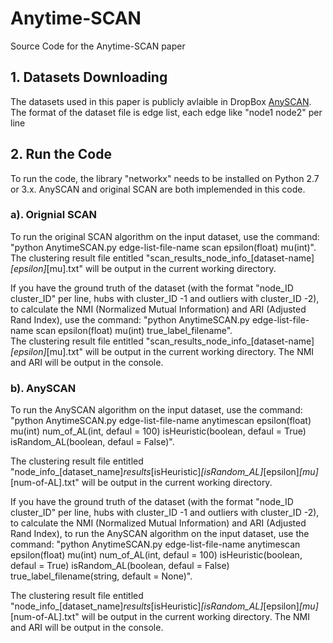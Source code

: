 # Anytime-SCAN
Source Code for the Anytime-SCAN paper

## 1. Datasets Downloading
The datasets used in this paper is publicly avlaible in DropBox [AnySCAN](https://www.dropbox.com/sh/6anjkvdss8k46t2/AACjox26kmBsvVKK3cS7jra0a?dl=0).
The format of the dataset file is edge list, each edge like "node1 node2" per line

## 2. Run the Code
To run the code, the library "networkx" needs to be installed on Python 2.7 or 3.x.
AnySCAN and original SCAN are both implemended in this code.

### a). Orignial SCAN
To run the original SCAN algorithm on the input dataset, use the command: "python AnytimeSCAN.py edge-list-file-name scan epsilon(float) mu(int)". <br />
The clustering result file entitled "scan_results_node_info_[dataset-name]_[epsilon]_[mu].txt" will be output in the current working directory.

If you have the ground truth of the dataset (with the format "node_ID cluster_ID" per line, hubs with cluster_ID -1 and outliers with cluster_ID -2), to calculate the NMI (Normalized Mutual Information) and ARI (Adjusted Rand Index), use the command: "python AnytimeSCAN.py edge-list-file-name scan epsilon(float) mu(int) true_label_filename". <br />
The clustering result file entitled "scan_results_node_info_[dataset-name]_[epsilon]_[mu].txt" will be output in the current working directory. The NMI and ARI will be output in the console.

### b). AnySCAN
To run the AnySCAN algorithm on the input dataset, use the command: "python AnytimeSCAN.py edge-list-file-name anytimescan epsilon(float) mu(int) num_of_AL(int, defaul = 100) isHeuristic(boolean, defaul = True) isRandom_AL(boolean, defaul = False)".

The clustering result file entitled "node_info_[dataset_name]_results_[isHeuristic]_[isRandom_AL]_[epsilon]_[mu]_[num-of-AL].txt" will be output in the current working directory.

If you have the ground truth of the dataset (with the format "node_ID cluster_ID" per line, hubs with cluster_ID -1 and outliers with cluster_ID -2), to calculate the NMI (Normalized Mutual Information) and ARI (Adjusted Rand Index), to run the AnySCAN algorithm on the input dataset, use the command: "python AnytimeSCAN.py edge-list-file-name anytimescan epsilon(float) mu(int) num_of_AL(int, defaul = 100) isHeuristic(boolean, defaul = True) isRandom_AL(boolean, defaul = False) true_label_filename(string, default = None)".

The clustering result file entitled "node_info_[dataset_name]_results_[isHeuristic]_[isRandom_AL]_[epsilon]_[mu]_[num-of-AL].txt" will be output in the current working directory. The NMI and ARI will be output in the console.




